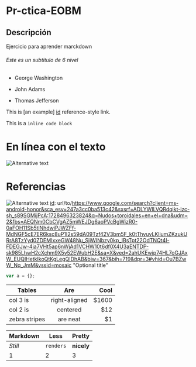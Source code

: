 # Pr-ctica-EOBM


## Descripción 
Ejercicio para aprender marckdown

###### Este es un subtitulo de 6 nivel 



- George Washington
* John Adams
+ Thomas Jefferson

This is [an example] [id] reference-style link.

[id]: http://example.com/ "Hola"

This is a `inline code block`


# En línea con el texto

![Alternative text](/path/to/img.jpg "Optional title")

# Referencias

![Alternative text][id]
[id]: url/to/https://www.google.com/search?client=ms-android-honor&sca_esv=247a3cc0ba513c42&sxsrf=ADLYWILVQRdqikt-izc-sh_s89SGMijPcA:1728496323824&q=Nudos+toroidales+en+el+dna&udm=2&fbs=AEQNm0CbCVgAZ5mWEJDg6aoPVcBgWizR0-0aFOH11Sb5tlNhdwiPJWZFf-MdNGF5cE7ER6ksc8uP1I2s59dA09Tzf42V3bm5F_k0tThvuvLKliumZKzukURrA8TzYyd0ZDEMIxxeGW48Nu_SjjWINbzy0kp_IBsTpt22OdTNQt4I-FDEGJw-4ja7VHt5ap6nWjAd1VCHW10t6df0X4U3aENTDP-sk985LhwH2cXchm9X5v52EWubH2E&sa=X&ved=2ahUKEwip74HL7oGJAxW_EUQIHetkIkoQtKgLegQIDhAB&biw=367&bih=719&dpr=3#vhid=Ou7BZwW_Nq_JmM&vssid=mosaic "Optional title"







```javascript
var a = {};
```


| Tables        | Are           | Cool  |
| ------------- |:-------------:| -----:|
| col 3 is      | right-aligned | $1600 |
| col 2 is      | centered      |   $12 |
| zebra stripes | are neat      |    $1 |


Markdown | Less | Pretty
--- | --- | ---
*Still* | `renders` | **nicely**
1 | 2 | 3





